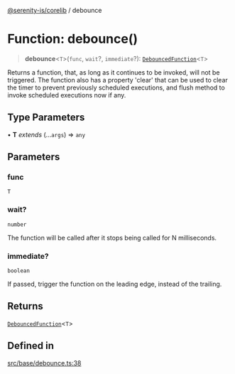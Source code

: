 [@serenity-is/corelib](../README.md) / debounce

# Function: debounce()

> **debounce**\<`T`\>(`func`, `wait`?, `immediate`?): [`DebouncedFunction`](../interfaces/DebouncedFunction.md)\<`T`\>

Returns a function, that, as long as it continues to be invoked, will not
be triggered. The function also has a property 'clear' that can be used 
to clear the timer to prevent previously scheduled executions, and flush method
to invoke scheduled executions now if any.

## Type Parameters

• **T** *extends* (...`args`) => `any`

## Parameters

### func

`T`

### wait?

`number`

The function will be called after it stops being called for
N milliseconds.

### immediate?

`boolean`

If passed, trigger the function on the leading edge, instead of the trailing.

## Returns

[`DebouncedFunction`](../interfaces/DebouncedFunction.md)\<`T`\>

## Defined in

[src/base/debounce.ts:38](https://github.com/serenity-is/serenity/blob/master/packages/corelib/src/base/debounce.ts#L38)
